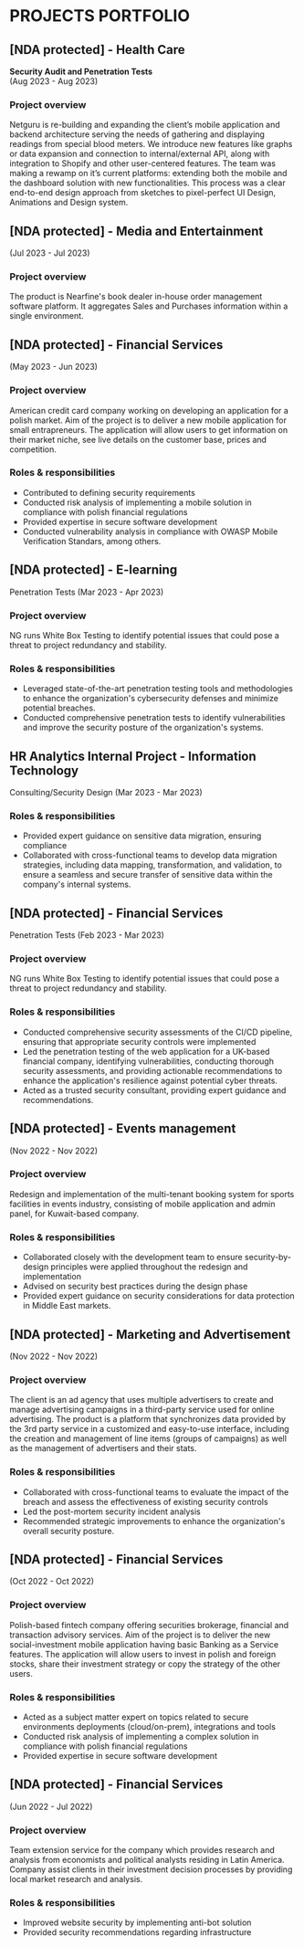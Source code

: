 # PROJECTS PORTFOLIO

## [NDA protected] - Health Care
**Security Audit and Penetration Tests**  
(Aug 2023 - Aug 2023)

### Project overview
Netguru is re-building and expanding the client’s mobile application and backend architecture serving the needs of gathering and displaying readings from special blood meters. We introduce new features like graphs or data expansion and connection to internal/external API, along with integration to Shopify and other user-centered features. The team was making a rewamp on it’s current platforms: extending both the mobile and the dashboard solution with new functionalities. This process was a clear end-to-end design approach from sketches to pixel-perfect UI Design, Animations and Design system.

## [NDA protected] - Media and Entertainment
(Jul 2023 - Jul 2023)

### Project overview
The product is Nearfine's book dealer in-house order management software platform. It aggregates Sales and Purchases information within a single environment.

## [NDA protected]  - Financial Services 
(May 2023 - Jun 2023)

### Project overview
American credit card company working on developing an application for a polish market. Aim of the project is to deliver a new mobile application for small entrapreneurs. The application will allow users to get information on their market niche, see live details on the customer base, prices and competition.  

### Roles & responsibilities
- Contributed to defining security requirements
- Conducted risk analysis of implementing a mobile solution in compliance with polish financial regulations
- Provided expertise in secure software development
- Conducted vulnerability analysis in compliance with OWASP Mobile Verification Standars, among others.

## [NDA protected] - E-learning
Penetration Tests
(Mar 2023 - Apr 2023)

### Project overview
NG runs White Box Testing to identify potential issues that could pose a threat to project redundancy and stability.

### Roles & responsibilities
- Leveraged state-of-the-art penetration testing tools and methodologies to enhance the organization's cybersecurity defenses and minimize potential breaches.
- Conducted comprehensive penetration tests to identify vulnerabilities and improve the security posture of the organization's systems.

## HR Analytics Internal Project - Information Technology
Consulting/Security Design 
(Mar 2023 - Mar 2023)

### Roles & responsibilities
- Provided expert guidance on sensitive data migration, ensuring compliance
- Collaborated with cross-functional teams to develop data migration strategies, including data mapping, transformation, and validation, to ensure a seamless and secure transfer of sensitive data within the company's internal systems.

## [NDA protected] - Financial Services
Penetration Tests
(Feb 2023 - Mar 2023)

### Project overview
NG runs White Box Testing to identify potential issues that could pose a threat to project redundancy and stability.

### Roles & responsibilities
- Conducted comprehensive security assessments of the CI/CD pipeline, ensuring that appropriate security controls were implemented
- Led the penetration testing of the web application for a UK-based financial company, identifying vulnerabilities, conducting thorough security assessments, and providing actionable recommendations to enhance the application's resilience against potential cyber threats.
- Acted as a trusted security consultant, providing expert guidance and recommendations.

## [NDA protected]  - Events management
(Nov 2022 - Nov 2022)

### Project overview
Redesign and implementation of the multi-tenant booking system for sports facilities in events industry, consisting of mobile application and admin panel, for Kuwait-based company.

### Roles & responsibilities
- Collaborated closely with the development team to ensure security-by-design principles were applied throughout the redesign and implementation
- Advised on security best practices during the design phase
- Provided expert guidance on security considerations for data protection in Middle East markets.

## [NDA protected] - Marketing and Advertisement
(Nov 2022 - Nov 2022)

### Project overview
The client is an ad agency that uses multiple advertisers to create and manage advertising campaigns in a third-party service used for online advertising. The product is a platform that synchronizes data provided by the 3rd party service in a customized and easy-to-use interface, including the creation and management of line items (groups of campaigns) as well as the management of advertisers and their stats.

### Roles & responsibilities
- Collaborated with cross-functional teams to evaluate the impact of the breach and assess the effectiveness of existing security controls
- Led the post-mortem security incident analysis
- Recommended strategic improvements to enhance the organization's overall security posture.

## [NDA protected] - Financial Services
(Oct 2022 - Oct 2022)

### Project overview
Polish-based fintech company offering securities brokerage, financial and transaction advisory services. Aim of the project is to deliver the new social-investment mobile application having basic Banking as a Service features. The application will allow users to invest in polish and foreign stocks, share their investment strategy or copy the strategy of the other users.

### Roles & responsibilities
- Acted as a subject matter expert on topics related to secure environments deployments (cloud/on-prem), integrations and tools
- Conducted risk analysis of implementing a complex solution in compliance with polish financial regulations
- Provided expertise in secure software development

## [NDA protected] - Financial Services
(Jun 2022 - Jul 2022)

### Project overview
Team extension service for the company which provides research and analysis from economists and political analysts residing in Latin America. Company assist clients in their investment decision processes by providing local market research and analysis.

### Roles & responsibilities
- Improved website security by implementing anti-bot solution
- Provided security recommendations regarding infrastructure

